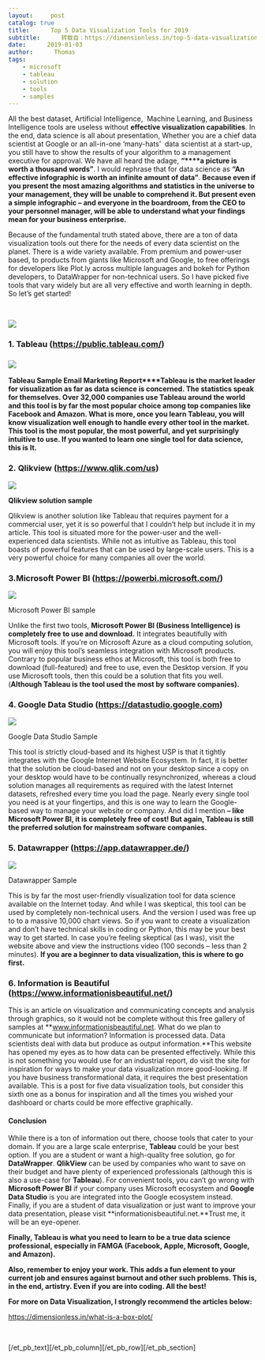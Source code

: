 ```yaml
---
layout:     post
catalog: true
title:      Top 5 Data Visualization Tools for 2019
subtitle:      转载自：https://dimensionless.in/top-5-data-visualization-tools-for-2019/
date:      2019-01-03
author:      Thomas
tags:
    - microsoft
    - tableau
    - solution
    - tools
    - samples
---
```


All the best dataset, Artificial Intelligence,  Machine Learning, and Business Intelligence tools are useless without **effective visualization capabilities**. In the end, data science is all about presentation, Whether you are a chief data scientist at Google or an all-in-one ‘many-hats’  data scientist at a start-up, you still have to show the results of your algorithm to a management executive for approval. We have all heard the adage, **“****a picture is worth a thousand words”**. I would rephrase that for data science as **“An effective infographic is worth an infinite amount of data”**. **Because even if you present the most amazing algorithms and statistics in the universe to your management, they will be unable to comprehend it. But present even a simple infographic – and everyone in the boardroom, from the CEO to your personnel manager, will be able to understand what your findings mean for your business enterprise.**

Because of the fundamental truth stated above, there are a ton of data visualization tools out there for the needs of every data scientist on the planet. There is a wide variety available. From premium and power-user based, to products from giants like Microsoft and Google, to free offerings for developers like Plot.ly across multiple languages and bokeh for Python developers, to DataWrapper for non-technical users. So I have picked five tools that vary widely but are all very effective and worth learning in depth. So let’s get started!

 

![](https://dimensionless.in/wp-content/uploads/2018/12/Tableau-Logo.png)


### **1. Tableau (https://public.tableau.com/)**

### ![](https://dimensionless.in/wp-content/uploads/2018/12/tableau.png)


**Tableau Sample Email Marketing Report****Tableau is the market leader for visualization as far as data science is concerned. The statistics speak for themselves. Over 32,000 companies use Tableau around the world and this tool is by far the most popular choice among top companies like Facebook and Amazon. What is more, once you learn Tableau, you will know visualization well enough to handle every other tool in the market. This tool is the most popular, the most powerful, and yet surprisingly intuitive to use. If you wanted to learn one single tool for data science, this is It.**

### **2. Qlikview (https://www.qlik.com/us)**
![](https://dimensionless.in/wp-content/uploads/2018/12/sample-qlikview.png)


**Qlikview solution sample**

Qlikview is another solution like Tableau that requires payment for a commercial user, yet it is so powerful that I couldn’t help but include it in my article. This tool is situated more for the power-user and the well-experienced data scientists. While not as intuitive as Tableau, this tool boasts of powerful features that can be used by large-scale users. This is a very powerful choice for many companies all over the world.

### **3**.**Microsoft Power BI (https://powerbi.microsoft.com/)**
![](https://dimensionless.in/wp-content/uploads/2018/12/power-bi-sample.png)


Microsoft Power BI sample

Unlike the first two tools, **Microsoft Power BI (Business Intelligence) is completely free to use and download.** It integrates beautifully with Microsoft tools. If you’re on Microsoft Azure as a cloud computing solution, you will enjoy this tool’s seamless integration with Microsoft products. Contrary to popular business ethos at Microsoft, this tool is both free to download (full-featured) and free to use, even the Desktop version. If you use Microsoft tools, then this could be a solution that fits you well. (**Although Tableau is the tool used the most by software companies).**

### 4. Google Data Studio (https://datastudio.google.com)
![](https://dimensionless.in/wp-content/uploads/2018/12/Google-Data-Studio.jpg)


Google Data Studio Sample

This tool is strictly cloud-based and its highest USP is that it tightly integrates with the Google Internet Website Ecosystem. In fact, it is better that the solution be cloud-based and not on your desktop since a copy on your desktop would have to be continually resynchronized, whereas a cloud solution manages all requirements as required with the latest Internet datasets, refreshed every time you load the page. Nearly every single tool you need is at your fingertips, and this is one way to learn the Google-based way to manage your website or company. And did I mention **– like Microsoft Power BI, it is completely free of cost! But again, Tableau is still the preferred solution for mainstream software companies.**

### 5. Datawrapper (https://app.datawrapper.de/)
![](https://dimensionless.in/wp-content/uploads/2018/12/datawrapper-sampler.jpg)


Datawrapper Sample

This is by far the most user-friendly visualization tool for data science available on the Internet today. And while I was skeptical, this tool can be used by completely non-technical users. And the version I used was free up to to a massive 10,000 chart views. So if you want to create a visualization and don’t have technical skills in coding or Python, this may be your best way to get started. In case you’re feeling skeptical (as I was), visit the website above and view the instructions video (100 seconds – less than 2 minutes). **If you are a beginner to data visualization, this is where to go first.**

### **6. Information is Beautiful (https://www.informationisbeautiful.net/)**

This is an article on visualization and communicating concepts and analysis through graphics, so it would not be complete without this free gallery of samples at **www.informationisbeautiful.net. What do we plan to communicate but information? Information is processed data. Data scientists deal with data but produce as output information.**This website has opened my eyes as to how data can be presented effectively. While this is not something you would use for an industrial report, do visit the site for inspiration for ways to make your data visualization more good-looking. If you have business transformational data, it requires the best presentation available. This is a post for five data visualization tools, but consider this sixth one as a bonus for inspiration and all the times you wished your dashboard or charts could be more effective graphically.

#### Conclusion

While there is a ton of information out there, choose tools that cater to your domain. If you are a large scale enterprise, **Tableau** could be your best option. If you are a student or want a high-quality free solution, go for **DataWrapper**. **QlikView** can be used by companies who want to save on their budget and have plenty of experienced professionals (although this is also a use-case for **Tableau**). For convenient tools, you can’t go wrong with **Microsoft Power BI** if your company uses Microsoft ecosystem and **Google Data Studio** is you are integrated into the Google ecosystem instead. Finally, if you are a student of data visualization or just want to improve your data presentation, please visit **informationisbeautiful.net.**Trust me, it will be an eye-opener.

**Finally, Tableau is what you need to learn to be a true data science professional, especially in FAMGA (Facebook, Apple, Microsoft, Google, and Amazon).**

**Also, remember to enjoy your work. This adds a fun element to your current job and ensures against burnout and other such problems. This is, in the end, artistry. Even if you are into coding. All the best!**

**For more on Data Visualization, I strongly recommend the articles below:**

https://dimensionless.in/what-is-a-box-plot/

 

[/et_pb_text][/et_pb_column][/et_pb_row][/et_pb_section]

